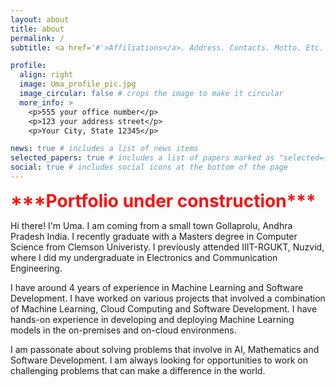 ```yaml
---
layout: about
title: about
permalink: /
subtitle: <a href='#'>Affiliations</a>. Address. Contacts. Motto. Etc.

profile:
  align: right
  image: Uma_profile_pic.jpg
  image_circular: false # crops the image to make it circular
  more_info: >
    <p>555 your office number</p>
    <p>123 your address street</p>
    <p>Your City, State 12345</p>

news: true # includes a list of news items
selected_papers: true # includes a list of papers marked as "selected={true}"
social: true # includes social icons at the bottom of the page
---
```


<div style="color:red; font-size: 2em; font-weight: bold; animation: blinker 1s linear infinite;">
  ***Portfolio under construction***
</div>

<style>
@keyframes blinker {
  50% { opacity: 0; }
}
</style>

Hi there! I'm Uma. I am coming from a small town Gollaprolu, Andhra Pradesh India. I recently graduate with a Masters degree in Computer Science from Clemson Univeristy. I previously attended IIIT-RGUKT, Nuzvid, where I did my undergraduate in Electronics and Communication Engineering.

I have around 4 years of experience in Machine Learning and Software Development. I have worked on various projects that involved a combination of Machine Learning, Cloud Computing and Software Development. I have hands-on experience in developing and deploying Machine Learning models in the on-premises and on-cloud environmens.

I am passonate about solving problems that involve in AI, Mathematics and Software Development. I am always looking for opportunities to work on challenging problems that can make a difference in the world.

